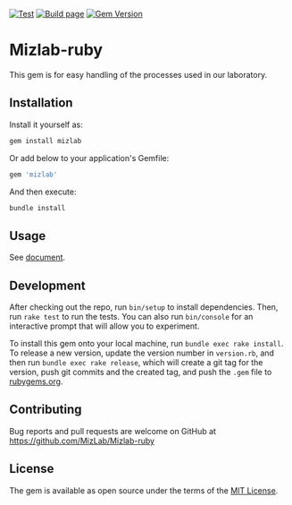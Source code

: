 [![Test](https://github.com/MizLab/Mizlab-ruby/actions/workflows/minitest.yml/badge.svg)](https://github.com/MizLab/Mizlab-ruby/actions/workflows/minitest.yml)
[![Build page](https://github.com/MizLab/Mizlab-ruby/actions/workflows/yardoc.yml/badge.svg)](https://github.com/MizLab/Mizlab-ruby/actions/workflows/yardoc.yml)
[![Gem Version](https://badge.fury.io/rb/mizlab.svg)](https://badge.fury.io/rb/mizlab)

# Mizlab-ruby

This gem is for easy handling of the processes used in our laboratory.

## Installation

Install it yourself as:

```sh
gem install mizlab
```

Or add below to your application's Gemfile:

```ruby
gem 'mizlab'
```

And then execute:

```sh
bundle install
```

## Usage

See [document](https://mizlab.github.io/Mizlab-ruby).

## Development

After checking out the repo, run `bin/setup` to install dependencies. Then, run `rake test` to run the tests. You can also run `bin/console` for an interactive prompt that will allow you to experiment.

To install this gem onto your local machine, run `bundle exec rake install`. To release a new version, update the version number in `version.rb`, and then run `bundle exec rake release`, which will create a git tag for the version, push git commits and the created tag, and push the `.gem` file to [rubygems.org](https://rubygems.org).

## Contributing

Bug reports and pull requests are welcome on GitHub at https://github.com/MizLab/Mizlab-ruby

## License

The gem is available as open source under the terms of the [MIT License](https://opensource.org/licenses/MIT).
